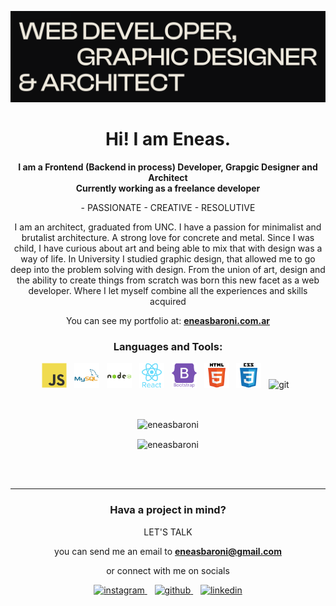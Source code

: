 ![Baner](/Banner.png) 

<h1 align="center">Hi! I am Eneas.</h1>
<p align="center"><b>I am a Frontend (Backend in process) Developer, Grapgic Designer and Architect <br>Currently working as a freelance developer</b></p>

<p align="center">
- PASSIONATE
- CREATIVE
- RESOLUTIVE
</P>

<p align="center">I am an architect, graduated from UNC. I have a passion for minimalist and brutalist architecture. A strong love for concrete and metal.
Since I was child, I have curious about art and being able to mix that with design was a way of life. In University I studied graphic design, that allowed me to go deep into the problem solving with design.
From the union of art, design and the ability to create things from scratch was born this new facet as a web developer. Where I let myself combine all the experiences and skills acquired</P>

<p align="center">You can see my portfolio at: <b><a href="https://eneasbaroni.com.ar/"target="_blank" rel="noreferrer">eneasbaroni.com.ar</a></b></p>

<h3 align="center">Languages and Tools:</h3>
<p align="center">
  <img src="https://raw.githubusercontent.com/devicons/devicon/master/icons/javascript/javascript-original.svg" alt="javascript" width="40" height="40"/>&nbsp;&nbsp;
  <img src="https://raw.githubusercontent.com/devicons/devicon/master/icons/mysql/mysql-original-wordmark.svg" alt="mysql" width="40" height="40"/>&nbsp;&nbsp;
  <img src="https://raw.githubusercontent.com/devicons/devicon/master/icons/nodejs/nodejs-original-wordmark.svg" alt="nodejs" width="40" height="40"/>&nbsp;&nbsp;
  <img src="https://raw.githubusercontent.com/devicons/devicon/master/icons/react/react-original-wordmark.svg" alt="react" width="40" height="40"/>&nbsp;&nbsp;
  <img src="https://raw.githubusercontent.com/devicons/devicon/master/icons/bootstrap/bootstrap-plain-wordmark.svg" alt="bootstrap" width="40" height="40"/>&nbsp;&nbsp; 
  <img src="https://raw.githubusercontent.com/devicons/devicon/master/icons/html5/html5-original-wordmark.svg" alt="html5" width="40" height="40"/>&nbsp;&nbsp;
  <img src="https://raw.githubusercontent.com/devicons/devicon/master/icons/css3/css3-original-wordmark.svg" alt="css3" width="40" height="40"/>&nbsp;&nbsp; 
  <img src="https://www.vectorlogo.zone/logos/git-scm/git-scm-icon.svg" alt="git" width="40" height="40"/>&nbsp;&nbsp; 
</p>

<br>

<p align="center"><img align="center" src="https://github-readme-stats.vercel.app/api/top-langs?username=eneasbaroni&show_icons=false&locale=en&layout=compact" alt="eneasbaroni" /></p>

<p align="center"><img align="center" src="https://github-readme-stats.vercel.app/api?username=eneasbaroni&show_icons=false&locale=en" alt="eneasbaroni"/></p>

<br>
<br>
<hr>
<h3 align="center">Hava a project in mind?</h3>
<p align="center">LET'S TALK</p>
<p align="center">you can send me an email to <b><a className='mailme' href="mailto:eneasbaroni@gmail.com?Subject=Contacto%20desde%20web%20personal">eneasbaroni@gmail.com</a></b></p>

<p align="center">or connect with me on socials</p>
<p align="center">
  <a href="https://www.instagram.com/mr_eneas/" target="_blank" rel="noreferrer"> <img src="https://i.pinimg.com/originals/63/9b/3d/639b3dafb544d6f061fcddd2d6686ddb.png" alt="instagram" height="40"/> </a>&nbsp;&nbsp; 
  <a href="https://github.com/eneasbaroni" target="_blank" rel="noreferrer"> <img src="https://iconape.com/wp-content/png_logo_vector/github-circle-coreui-icons-v1-0-0.png" alt="github" height="40"/> </a> &nbsp;&nbsp;
  <a href="https://www.linkedin.com/in/eneasbaroni" target="_blank" rel="noreferrer"> <img src="https://cdn-icons-png.flaticon.com/512/61/61109.png" alt="linkedin" height="40"/> </a>
</p>
